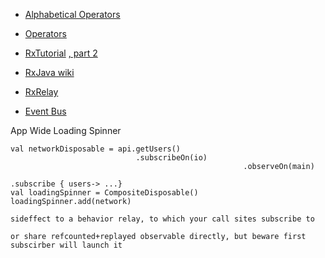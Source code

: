- [Alphabetical Operators](https://github.com/ReactiveX/RxJava/wiki/Alphabetical-List-of-Observable-Operators)

- [Operators](http://reactivex.io/documentation/operators.html)

- [RxTutorial](https://blog.danlew.net/2014/09/15/grokking-rxjava-part-1/) [, part 2](https://blog.danlew.net/2014/09/22/grokking-rxjava-part-2/)

- [RxJava wiki](https://github.com/ReactiveX/RxJava/wiki)

- [RxRelay](https://github.com/JakeWharton/RxRelay)

- [Event Bus](https://medium.com/@FerRaviola/rxandroid-an-event-bus-on-steroids-9699e93eca98)

App Wide Loading Spinner
```
val networkDisposable = api.getUsers()
							.subscribeOn(io)
													.observeOn(main)
															    .subscribe { users-> ...}
val loadingSpinner = CompositeDisposable()
loadingSpinner.add(network)

sideffect to a behavior relay, to which your call sites subscribe to

or share refcounted+replayed observable directly, but beware first subscirber will launch it
```